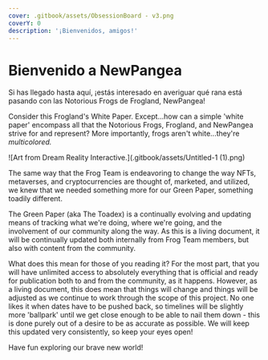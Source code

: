 ```yaml
---
cover: .gitbook/assets/ObsessionBoard - v3.png
coverY: 0
description: '¡Bienvenidos, amigos!'
---
```


# Bienvenido a NewPangea

Si has llegado hasta aquí, ¡estás interesado en averiguar qué rana está pasando con las Notorious Frogs de Frogland, NewPangea!&#x20;

Consider this Frogland's White Paper. Except...how can a simple 'white paper' encompass all that the Notorious Frogs, Frogland, and NewPangea strive for and represent? More importantly, frogs aren't white...they're _multicolored._

![Art from Dream Reality Interactive.](.gitbook/assets/Untitled-1 (1).png)

The same way that the Frog Team is endeavoring to change the way NFTs, metaverses, and cryptocurrencies are thought of, marketed, and utilized, we knew that we needed something more for our Green Paper, something toadily different.&#x20;

The Green Paper (aka The Toadex) is a continually evolving and updating means of tracking what we're doing, where we're going, and the involvement of our community along the way. As this is a living document, it will be continually updated both internally from Frog Team members, but also with content from the community.&#x20;

What does this mean for those of you reading it? For the most part, that you will have unlimited access to absolutely everything that is official and ready for publication both to and from the community, as it happens. However, as a living document, this does mean that things will change and things will be adjusted as we continue to work through the scope of this project. No one likes it when dates have to be pushed back, so timelines will be slightly more 'ballpark' until we get close enough to be able to nail them down - this is done purely out of a desire to be as accurate as possible. We will keep this updated very consistently, so keep your eyes open!

Have fun exploring our brave new world!
